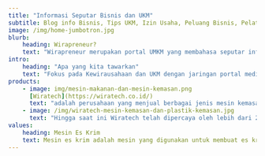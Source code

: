 ```yaml
---
title: "Informasi Seputar Bisnis dan UKM"
subtitle: Blog info Bisnis, Tips UKM, Izin Usaha, Peluang Bisnis, Pelatihan Kewirausahaan, Review UKM, Motivasi Bisnis dan sebagainya
image: /img/home-jumbotron.jpg
blurb:
    heading: Wirapreneur?
    text: "Wirapreneur merupakan portal UMKM yang membahasa seputar info bisnis, Tips UKM, Izin Usaha, Peluang Bisnis, Pelatihan Kewirausahaan, Review UKM, Review Mesin UKM, Motivasi Bisnis dan sebagainya. Fokus pada Kewirausahaan dan UMKM dengan jaringan portal media UMKM, Pelatihan Vokasional, Multi layanan dan produk untuk usaha"
intro:
    heading: "Apa yang kita tawarkan"
    text: "Fokus pada Kewirausahaan dan UKM dengan jaringan portal media UMKM, Pelatihan kewirausahaan, Importir Mesin Makanan dan mesin kemasan, Multi layanan dan produk untuk usaha Iklan, Pendaftaran & Inhouse Training untuk perusahaan dan lembaga pemerintahan Call/ WhatsApp 087817139675"
products:
    - image: img/mesin-makanan-dan-mesin-kemasan.png
      [Wiratech](https://wiratech.co.id/)
      text: "adalah perusahaan yang menjual berbagai jenis mesin kemasan, mesin makanan dan mesin kemasan plastik secara online. Kami memiliki berbagai jenis metode pembelian yang mudah dan fleksibel yang dapat Anda lakukan secara langsung atau melalui Internet (online). Jangan takut dengan praktek penipuan, karena semua transaksi di WIRATECH dijamin aman, nyaman dan cepat."
    - image: /img/wiratech-mesin-kemasan-dan-plastik-kemasan.jpg
      text: "Hingga saat ini Wiratech telah dipercaya oleh lebih dari 20.000 pelanggan. Tidak hanya UKM, tetapi juga perusahaan industri besar dari berbagai daerah di Indonesia mempercayakan menggunakan mesin Wiratetech. Selain itu, Wiratech juga telah menjalin kerjasama dengan puluhan brand ternama di Indonesia, seperti AQUA, Panasonic, Alfamart, Pertamina, Buloq, Indomaret, Kimia Farma dan perusahaan besar lainnya."
values:
    heading: Mesin Es Krim
    text: Mesin es krim adalah mesin yang digunakan untuk membuat es krim yang banyak disukai dengan berbagai rasa dan variasi. Dengan pembuat es krim otomatis Anda dapat membuat es lebih cepat, lebih efisien dan ekonomis. Dapatkan pembuat es krim import termurah dengan garansi resmi dari WIRATECH..
---
```



